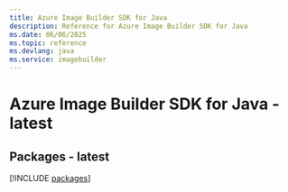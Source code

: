 ```yaml
---
title: Azure Image Builder SDK for Java
description: Reference for Azure Image Builder SDK for Java
ms.date: 06/06/2025
ms.topic: reference
ms.devlang: java
ms.service: imagebuilder
---
```

# Azure Image Builder SDK for Java - latest
## Packages - latest
[!INCLUDE [packages](image-builder-index.md)]
